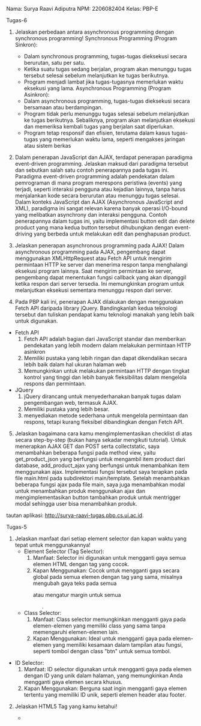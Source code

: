 Nama: Surya Raavi Adiputra
NPM: 2206082404
Kelas: PBP-E

Tugas-6
1. Jelaskan perbedaan antara asynchronous programming dengan synchronous programming!
   Synchronous Programming (Program Sinkron):
   - Dalam synchronous programming, tugas-tugas dieksekusi secara berurutan, satu per satu.
   - Ketika suatu tugas sedang berjalan, program akan menunggu tugas tersebut selesai sebelum melanjutkan ke tugas berikutnya.
   - Program menjadi lambat jika tugas-tugasnya memerlukan waktu eksekusi yang lama.
   Asynchronous Programming (Program Asinkron):
   - Dalam asynchronous programming, tugas-tugas dieksekusi secara bersamaan atau berdampingan.
   - Program tidak perlu menunggu tugas selesai sebelum melanjutkan ke tugas berikutnya. Sebaliknya, program akan melanjutkan eksekusi dan memeriksa kembali tugas yang berjalan saat diperlukan.
   - Program tetap responsif dan efisien, terutama dalam kasus tugas-tugas yang memerlukan waktu lama, seperti mengakses jaringan atau sistem berkas

2. Dalam penerapan JavaScript dan AJAX, terdapat penerapan paradigma event-driven programming. Jelaskan maksud dari paradigma tersebut dan sebutkan salah satu contoh penerapannya pada tugas ini.
   Paradigma event-driven programming adalah pendekatan dalam pemrograman di mana program merespons peristiwa (events) yang terjadi, seperti interaksi pengguna atau kejadian lainnya, tanpa harus menjalankan kode secara berurutan atau menunggu tugas selesai. Dalam konteks JavaScript dan AJAX (Asynchronous JavaScript and XML), paradigma ini sangat relevan karena banyak operasi I/O-bound yang melibatkan asynchrony dan interaksi pengguna. Contoh penerapannya dalam tugas ini, yaitu implementasi button edit dan delete product yang mana kedua button tersebut dihubungkan dengan event-driving yang berbeda untuk melakukan edit dan penghapusan product.

3. Jelaskan penerapan asynchronous programming pada AJAX!
   Dalam asynchronous programming pada AJAX, pengembang dapat menggunakan XMLHttpRequest atau Fetch API untuk mengirim permintaan HTTP ke server dan menerima respon tanpa menghalangi eksekusi program lainnya. Saat mengirim permintaan ke server, pengembang dapat menentukan fungsi callback yang akan dipanggil ketika respon dari server tersedia. Ini memungkinkan program untuk melanjutkan eksekusi sementara menunggu respon dari server.

4. Pada PBP kali ini, penerapan AJAX dilakukan dengan menggunakan Fetch API daripada library jQuery. Bandingkanlah kedua teknologi tersebut dan tuliskan pendapat kamu teknologi manakah yang lebih baik untuk digunakan.
  - Fetch API
    1. Fetch API adalah bagian dari JavaScript standar dan memberikan pendekatan yang lebih modern dalam melakukan permintaan HTTP asinkron
    2. Memiliki pustaka yang lebih ringan dan dapat dikendalikan secara lebih baik dalam hal ukuran halaman web
    3. Memungkinkan untuk melakukan permintaan HTTP dengan tingkat kontrol yang tinggi dan lebih banyak fleksibilitas dalam mengelola respons dan permintaan.
  - JQuery
    1. jQuery dirancang untuk menyederhanakan banyak tugas dalam pengembangan web, termasuk AJAX.
    2. Memiliki pustaka yang lebih besar.
    3. menyediakan metode sederhana untuk mengelola permintaan dan respons, tetapi kurang fleksibel dibandingkan dengan Fetch API.

5. Jelaskan bagaimana cara kamu mengimplementasikan checklist di atas secara step-by-step (bukan hanya sekadar mengikuti tutorial).
   Untuk menerapkan AJAX GET dan POST serta collectstatic, saya menambahkan beberapa fungsi pada method view, yaitu get_product_json yang berfungsi untuk mengambil item product dari database, add_product_ajax yang berfungsi untuk menambahkan item menggunakan ajax. Implementasi fungsi tersebut saya terapkan pada file main.html pada subdirektori main/template. Setelah menambahkan beberapa fungsi ajax pada file main, saya juga menambahkan modal untuk menambahkan produk menggunakan ajax dan mengimplementasikan button tambahkan produk untuk mentrigger modal sehingga user bisa menambahkan produk.
  
tautan aplikasi:  http://surya-raavi-tugas.pbp.cs.ui.ac.id.


Tugas-5
1. Jelaskan manfaat dari setiap element selector dan kapan waktu yang tepat untuk menggunakannya!
   - Element Selector (Tag Selector):
     1. Manfaat: Selector ini digunakan untuk mengganti gaya semua elemen HTML dengan tag yang cocok.
     2. Kapan Menggunakan: Cocok untuk mengganti gaya secara global pada semua elemen dengan tag yang sama, misalnya mengubah gaya teks pada semua <p> atau mengatur margin untuk semua <ul>.
   - Class Selector:
     1. Manfaat: Class selector memungkinkan mengganti gaya pada elemen-elemen yang memiliki class yang sama tanpa memengaruhi elemen-elemen lain.
     2. Kapan Menggunakan: Ideal untuk mengganti gaya pada elemen-elemen yang memiliki kesamaan dalam tampilan atau fungsi, seperti tombol dengan class "btn" untuk semua tombol.
  - ID Selector:
     1. Manfaat: ID selector digunakan untuk mengganti gaya pada elemen dengan ID yang unik dalam halaman, yang memungkinkan Anda mengganti gaya elemen secara khusus.
     2. Kapan Menggunakan: Berguna saat ingin mengganti gaya elemen tertentu yang memiliki ID unik, seperti elemen header atau footer.

2. Jelaskan HTML5 Tag yang kamu ketahui!
   - <title>: Digunakan untuk mendefinisikan judul web yang ingin kita buat.
   - <nav>: Digunakan untuk mengelompokkan elemen navigasi di dalam web, seperti menu.
   - <section>: Digunakan untuk menandai bagian konten tertentu.
   - <video> dan <audio>: Digunakan untuk menyematkan konten video dan audio ke dalam web.
   - <input>: Biasanya digunakan dalam pembuatan formulir sebagai textfield, checkbox, radio button, dll dalam 
              web.
   - <button>: Digunakan untuk membuat tombol di dalam web.
   - <header>: Digunakan untuk mendefinisikan header dari suatu web.
   - <main>: Digunakan untuk mendefinisikan konten utama dari suatu web.

3. Jelaskan perbedaan antara margin dan padding!
   - Margin:
    1. Margin didefinisikan sebagai ruang di luar elemen, antara elemen tersebut dan elemen-elemen lain di sekitarnya.
    2. Margin biasanya digunakan untuk mengontrol jarak antara elemen dengan elemen-elemen lain di sekitarnya sehingga  memengaruhi tata letak keseluruhan halaman.
    3. Margin hanya digunakan untuk memberikan jarak pada elemen, tidak dapat memberikan warna background.
    4. Nilai margin dapat positif (menambahkan jarak) atau negatif (mengurangi jarak) dari elemen.
  - Padding:
    1. Padding biasanhya digunakan sebagai ruang di dalam elemen, antara batas elemen dan kontennya sendiri.
    2. Padding digunakan untuk mengatur jarak antara konten elemen dan batas elemen itu sendiri sehingga memengaruhi tampilan elemen tersebut.
    3. Padding dapat memiliki latar belakang atau warna yang berbeda, sehingga dapat digunakan untuk mengubah tampilan elemen.
    4. Nilai padding selalu positif dan tidak bisa negatif

4. Jelaskan perbedaan antara framework CSS Tailwind dan Bootstrap! Kapan sebaiknya kita menggunakan Bootstrap daripada Tailwind, dan sebaliknya?
  - Pendekatan Styling:
    1. Tailwind CSS: Tailwind mengikuti pendekatan "utility-first", di mana pendekatan ini memungkinkan pengembang untuk menggunakan kelas-kelas utilitas yang telah ada untuk mengatur gaya elemen-elemen di dalam web. 
    2.  Bootstrap: Bootstrap menggunakan komponen yang telah dirancang sebelumnya sehingga pengembang bisa  memilih dan menggabungkan komponen-komponen ini untuk membangun tampilan web.
  - Kustomisasi:
    1. Tailwind CSS: Dengan didukung tingkat kustomisasi yang tinggi, pengembang dapat menyesuaikan setiap aspek tampilan dengan memodifikasi file konfigurasi dan membuat kelas kustom sendiri.
    2. Bootstrap: Kustomisasi dalam Bootsrap sudah sudah diatur sebelumnya sesuai gaya bawaan sehingga kustomisasi lebih terbatas. 
  - Ukuran dan Performa:
    1. Tailwind CSS: Ukuran lebih ringan karena hanya menggunakan kelas yang benar-benar diperlukan. Dengan ukuran yang lebih ringan penggunaan Tailwind CSS dinilai menghasilkan performa yang lebih baik dalam hal pemuatan halaman.
    2. Bootstrap: Ukuran yang lebih besar karena menyertakan banyak komponen dan gaya bawaan sehingga menghasilkan pemuatan halaman yang sedikit lebih lambat.
  - Kapan Menggunakan Bootstrap:
    Pengembang dapat menggunakan Bootstrap jika ingin mengembangkan situs web dengan cepat dengan sedikit usaha.
    Jika Anda perlu mengembangkan situs web dengan cepat dan tidak ingin menghabiskan banyak waktu mengatur 
  - Kapan Menggunakan Tailwind CSS:
    Pengembang dapat menggunakan Tailwind CSS jika ingin mengembangkan situs web dengan lebih fleksibel dimana pengembang bisa melakukan kustomisasi setiap aspek tampilan dalam web dengan lebih leluasa dan menghindari pengembang dari kerangka kerja yang memuat banyak komponen yang tidak digunakan.
     
5. Jelaskan bagaimana cara kamu mengimplementasikan checklist di atas secara step-by-step!
   Dalam mengimplementasikan setiap checklist, saya menggunakan pendekatan Bootstrap untuk memodifikasi dan mendesain file html login, register, add product, edit product, dan daftar produk. Dalam setiap file tersebut saya mendefinisikan setiap class menggunakan <div> dimana nantinya setiap class tersebut saya jadikan selector untuk nantinya modifikasi background, font, alignment, text color, dll bisa dilakukan. Lalu, untuk tampilan laman login, daftar produk, add product, edit_product, dan register saya mengaplikasikan card.  

Tugas-4
1. Apa itu Django UserCreationForm, dan jelaskan apa kelebihan dan kekurangannya?
   UserCreationForm adalah impor formulir bawaan dalam Django yang memudahkan pembuatan formulir pendaftaran pengguna dalam aplikasi web.
   - Kelebihan:
     1. Kode yang digunakan sederhana
     2. Menyertakan validasi terintegrasi
     3. Mudah dihubungkan dengan model pengguna bawaan yang menggunakan Django
   - Kekurangan:
     1. Memiliki fitur yang cukup terbatas
     2. Tampilan formulir yang standar

2. Apa perbedaan antara autentikasi dan otorisasi dalam konteks Django, dan mengapa keduanya penting?
   Dalam konteks Django, autentikasi adalah sebuah proses untuk mengecek apakah pengguna memiliki akses ke suatu sistem, sedangkan otorisasi adalah sebuah proses yang dilakukan setelah autentikasi untuk menentukan apa yang boleh dilakukan oleh pengguna yang sudah terautentikasi dalam aplikasi web/sistem. Autentikasi dan otorisasi penting untuk diterapkan dengan tujuan untuk memastikan bahwa pengguna yang mengakses aplikasi web/sistem adalah pengguna yang sah dan bahwa mereka hanya memiliki akses ke fungsi dan data yang sesuai dengan peran atau izin mereka. 

3. Apa itu cookies dalam konteks aplikasi web, dan bagaimana Django menggunakan cookies untuk mengelola data sesi pengguna?
   Dalam konteks aplikasi web, cookies adalah riwayat aktivitas pengguna dalam suatu aplikasi web yang dicatat dalam bentuk session id yang nantinya session id ini digunakan dalam respon pengguna berikutnya. Untuk mengelola data dari pengguna, Django menggunakan komponen built-in middleware dimana komponen ini menggunakan cookies untuk menyimpan session id pada sisi klien dan session id aktual pada sisi server.
   Session id yang sudah disimpan bisa diakses menggunakan modul dan fungsi built-in dalam Django, yaitu HttpRequest.COOKIES, HttpResponse.set_cookie(), dan HttpResponse.delete_cookie() untuk membaca, mengatur, dan menghapus cookie.

4. Apakah penggunaan cookies aman secara default dalam pengembangan web, atau apakah ada risiko potensial yang harus diwaspadai?
   Penggunaan cookies dalam pengembangan web tidak sepenuhnya aman dimana masih ada sejumlah risiko potensial yang tetap harus diwaspadai. Risiko potensial tersebut, yaitu:
   - Cross-Cite Scripting: Risiko ini bisa terjadi apabila penyerang melakukan eksploitasi pada cookies sehingga informasi cookie pengguna bisa dicuri.
   - Fiksasi sesi: Dalam jenis serangan ini, penyerang mendorong pengguna untuk menggunakan ID sesi penyerang atau orang lain. Ini dapat dilakukan dengan menggunakan jalur arahan browser cookie, maka pengguna berpura-pura menjadi orang lain. Dengan menggunakan metode ini, penyerang dapat mendesak pengguna untuk masuk sebagai penyerang di berbagai tingkat aplikasi.
   - Risiko Man-in-the-Middle (MitM): Jika koneksi antara peramban pengguna dan server tidak aman, cookies dapat dicegat oleh penyerang yang berada di tengah-tengah (man-in-the-middle).

5. Jelaskan bagaimana cara kamu mengimplementasikan checklist di atas secara step-by-step (bukan hanya sekadar mengikuti tutorial).
   - Mengimplementasikan fungsi registrasi, login, dan logout untuk memungkinkan pengguna untuk mengakses aplikasi sebelumnya dengan lancar dan menampilkan detail informasi pengguna yang sedang logged in seperti username serta menerapkan cookies seperti last login pada halaman utama aplikasi.
     Untuk mengimplementasikan fungsi registrasi, login, dan logout, saya memodifikasi file views.py pada subdirektori main. Di dalam file views.py, saya menambahkan beberapa fungsi Django, yaitu redirect, UserCreationForm, dan messages yang mana fungsi tersebut nantinya akan diimplementasikan pada beberapa fungsi. Implementasi UserCreationForm terdapat pada fungsi register dalam views.py yang bertujuan untuk membuat formulir registrasi pengguna dan memvalidasi input pengguna pada formulir untuk nantinya data pengguna yang sudah diinput dan divalidasi akan disimpan. Setelah proses tersebut berhasil, program interface akan menampilkan pesan dengan memanfaatkan modul messages yang menyatakan bahwa user berhasil mendaftar dan program akan melakukan redirect dengan memanfaatkan modul redirect. Setelah itu, saya membuat file HTML dengan nama register sebagai tampilan awal formulir registrasi. Untuk merender perubahan saat user mengakses url html register, saya menambahkan fungsi register dalam import main.views dan mendaftarkan fungsi register dan file HTML register dalam urlpatterns. Selanjutnya, untuk mengimplementasikan login, saya membuat fungsi baru bernama login_user pada views.py. Dalam fungsi ini, saya menerapkan request method POST dimana data yang dimasukkan oleh user tidak ditampilkan dalam URL. Setelah itu, saya juga mengimplementasikan proses autentikasi berdasarkan username dan password yang dimasukkan oleh user. Jika autentikasi berhasil, pengguna akan dibawa ke tampilan main.html. Untuk menampilkan halaman login, saya membuat file HTML dengan nama login pada subdirektori main/templates. Selanjutnya, saya menambahkan fungsi login_user pada url.py di subdirektori main dalam import main.views dan mendaftarkan fungsi login_user dan file HTML login pada urlpatterns. Tahap selanjutnya adalah membuat fungsi logout pada views.py. Sebelum membuat fungsi logout pada views.py, saya mengimport beberapa fungsi Django, yaitu HttpResponseRedirect, reverse, dan datetime. Implementasi HttpResponseRedirect dan reverse ditunjukkan pada fungsi logout dan login_user untuk melakukan redirect suatu response dimana value dari fungsi ini akan disimpan pada variabel response. Pada fungsi login_user, selain untuk menyimpan nilai dari fungsi HttpResponseRedirect, variabel response juga digunakan untuk mengatur riwayat penelusuran pengguna dengan memanfaatkan fungsi set_cookie(), sedangkan pada fungsi logout, variabel response digunakan untuk menghapus riwayat penelusuran pengguna dengan memanfaatkan fungsi delete_cookie(). Penggunaan modul atau fungsi built-in cookie Django, yaitu HttpRequest.COOKIES juga diterapkan pada fungsi show_main untuk menampilkan informasi login terakhir pengguna dimana last login ini nantinya akan ditampilkan pada main.html. 
   - Membuat dua akun pengguna dengan masing-masing tiga dummy data menggunakan model yang telah dibuat pada aplikasi sebelumnya untuk setiap akun di lokal
     Untuk menerapkan hal ini, pengguna melakukan registrasi terlebih dahulu agar bisa menambahkan produk yang diinginkan. Setelah proses registrasi, pengguna akan diarahkan pada tampilan utama dimana pada tampilan utama ini, pengguna bisa menambahkan item dengan atribut nama, harga, deskripsi, dan jumlah.
   - Menghubungkan model Item dengan User
     Dalam menghubungkan model Item dengan User, hal pertama yang perlu dilakukan adalah menambahkan kode contrib.auth.models import User. Setelah itu, saya menambahkan variabel user dengan value dari models.ForeignKey(). Fungsi ForeignKey() itu berfungsi untuk mengasosiasikan user dengan produk dalam database dimana nilai dari ForeignKey ini unik untuk setiap user. Tahap selanjutnya adalah melakukan perubahan pada fungsi create_product di subdirektori main dengan menambahkan variabel commit dengan value False pada parameter fungsi save() yang bertujuan untuk mencegah Django agar tidak langsung menyimpan objek yang telah dibuat dari form langsung ke database. Dalam fungsi ini. juga ditambahkan product.user dengan value request.user yang bertujuan untuk menghubungkan produk milik pengguna dengan pengguna yang sedang login.
     Langkah selanjutnya adalah mengubah 'nama' dalam context menjadi request.user.username untuk mengakses nama user yang sedang login. Setelah semua langkah tersebut dilakukan, saya melakukan migrasi pada model dengan menetapkan 1 pada default value untuk field user dan pada user id.

Tugas-3
1. Apa perbedaan antara form POST dan form GET dalam Django?
   POST:
   - Digunakan untuk mengirim data ke server untuk diproses.
   - Data dikirimkan dalam tubuh permintaan HTTP dan tidak terlihat di URL.
   - Lebih aman untuk mengirim data sensitif.
   - Tidak ada batasan ukuran data bawaan.
   GET:
   - Digunakan untuk mengambil data dari server.
   - Data dikirimkan dalam query string dan terlihat di URL.
   - Lebih cocok untuk pencarian atau tindakan yang tidak mengubah data di server.
   - Terdapat batasan ukuran data yang dapat dikirimkan karena batasan panjang URL.

2. Apa perbedaan utama antara XML, JSON, dan HTML dalam konteks pengiriman data?
   Perbedaan utama JSON dan XML terletak di formatnya dimana JSON menggunakan pasangan kunci-nilai untuk membuat struktur seperti peta, sedangkan XML menyimpan data dalam struktur pohon yang menyajikan lapisan informasi secara berurut. Dalam hal syntax, JSON memiliki syntax yang lebih sederhana dibandingkan XML yang terbilang kompleks. File JSON juga lebih cepat diuraikan dibandingkan file XML. Namun, XML memiliki tipe data yang lebih luas dibandingkan JSON. Tidak hanya itu, dalam hal keamanan, penggunaan JSON terbilang lebih aman dibandingkan XML. Lalu, perbedaan keduanya dengan HTML terletak di fungsinya dimana jika JSON dan XML berfungsi untuk mengirim dan bertukar data, HTML berfungsi untuk membuat halaman web dengan elemen-elemen markup yang mendefinisikan struktur dan tampilan konten web.

3. Mengapa JSON sering digunakan dalam pertukaran data antara aplikasi web modern?
   JSON lebih sering digunakan dalam pertukaran data karena beberapa hal, yaitu sintaksi yang sederhana dan mudah dibaca oleh manusia, format yang digunakan didukung oleh banyak bahasa pemrograman, mendukung data kompleks karena memiliki tipe data yang fleksibel, cenderung lebih ringan dalam hal kinerja dari pada format lain, memiliki dokumentasi yang luas dan beragam, dan memiliki tingkat keamanan tinggi sehingga dapat mencegah serangan injeksi kode.
   
4. Jelaskan bagaimana cara kamu mengimplementasikan checklist di atas secara step-by-step
   Langkah paling awal yang harus dilakukan sebelum melakukan penambahan atau perubahan pada direktori proyek adalah membuat virtual environment untuk mencegah terjadinya konflik antar dua proyek atau lebih.
   - Membuat input forms dan menambahkan fungsi http pada views
     Tahap ini dilakukan dengan membuat skeleton atau templates untuk menjaga konsistensi kerangka views dalam aplikasi main dimana dilakukan dengan membuat folder templates pada main dan menambahkan file base.html sebagai template dasar. Setelah berhasil membuat skeleton, mendaftarkan templates sebagai direktori dasar dalam kerangka html dalam file settings.py bagian TEMPLATES pada sub direktori proyek. Lakukan juga modifikasi pada main.html yang terletak di direktori main/templates untuk mengaplikasikan base.html. Langkah selanjutnya adalah membuat file forms.py dengan melakukan import modul main.models untuk mengambil objek Item pada direktori main yang bertujuan untuk menyimpan data atau input dalam bentuk objek yang dalam hal ini objeknya adalah Item dan juga menambahkan fields yang dalam hal ini adalah atribut dari Item. Selanjutnya, modifikasi views.py dalam direktori main dengan menambahkan beberapa modul yang salah satunya adalah main.forms yang bertujuan untuk memproses request dari user. Dalam file views.py, menambahkan fungsi baru bernama create_product yang intinya berfungsi untuk memvalidasi dan mendata input dari user dengan mendefinisikannya menjadi ProductForm yang mana adalah objek yang diambil dari modul  main.forms, serta redirects setelah data berhasil dibuat dan disimpan. Tahap berikutnya adalah memodifikasi fungsi show_main dengan menambahkan suatu variabel products yang menyimpan informasi mengenai berbagai objek Item untuk ditampilkan nanti di main.html. Setelah melakukan modifikasi pada views.py, pada urls.py dalam direktori main, menambahkan objek baru untuk diimport, yaitu create_product dan mendaftarkan create_product pada path url agar nantinya bisa diakses. Langkah selanjutnya adalah membuat suatu file create_product.html yang intinya berfungsi untuk menampilkan fields forms yang sudah ditentukan sebelumnya dalam bentuk table dan mengirim request user ke views.
   - Menambahkan 4 fungsi views, yaitu XML, JSON, XML by ID, dan JSON by ID
     Tahap pertama dilakukan untuk menambahkan HttpResponse dari modul django.http dan serializers dari modul django.core. Lalu, menambahkan fungsi show_xml dan show_json. Pada kedua fungsi tersebut menambahkan suatu variabel untuk mengambil seluruh objek item, yaitu "data = Item.objects.all()" dan menambahkan return yang berisi function berupa HttpResponse yang berisi parameter data hasil query yang sudah diserialisasi menjadi XML dalam fungsi show_xml dan JSON dalam fungsi show_json dan parameter content_type="application/xml" dalam fungsi show_xml dan content_type="application/json" dalam fungsi show_json. Selanjutnya, membuat dua fungsi xml dan json untuk menampilkan data berdasarkan id, yaitu show_json_by_id dan show_xml_by_id. Isi dalam fungsi tersebut hampir sama dengan kedua fungsi show_xml dan show_json sebelumnya dimana yang membedakan hanya dengan memodifikasi variabel data menjadi "data = Item.objects.filter(pk=id)" agar nantinya url json dan xml bisa mengambil data berdasarkan id.
   - Membuat routing URL pada views
     Melakukan import fungsi modul main.views "from main.views import show_main, create_product, show_xml, show_json, show_xml_by_id, show_json_by_id" ke urls.py dalam direktori main dan menambahkan url patterns  "path('xml/', show_xml, name='show_xml'), path('json/', show_json, name='show_json'), path('xml/<int:id>/', show_xml_by_id, name='show_xml_by_id'), path('json/<int:id>/', show_json_by_id, name='show_json_by_id')" agar fungsi-fungsi tersebut bisa diakses oleh url.

5. Hasil screenshot akses link di Postman terlampir di link drive berikut
   https://drive.google.com/drive/folders/1tkPnrIuyEzhl3u2BvTAUGQnA7o7HULxG?usp=sharing





Tugas-2

1. Jelaskan bagaimana cara kamu mengimplementasikan checklist di atas secara step-by-step
   - Membuat proyek django
     Sebelum menginisiasi proyek django, saya melakukan instalasi django pada direktori utama dari proyek yang ingin saya buat. Setelah instalasi selesai, menginisiasi dan mengonfigurasikan proyek django untuk bisa diakses oleh siapa saja dan melakukan pengecekan apakah aplikasi django saya berhasil berjalan. Terakhir, menambahkan .gitigonore pada direktori utama dan menghubungkan serta menambahkan isi direktori utama (lokal) dengan repository di github.
   - Membuat aplikasi main pada direktori utama proyek
     Menginisiasi direktori main sebagai struktur awal untuk menentukan MVT dan menghubungkannya dengan direktori proyek dengan mengatur file settings.py untuk ditambahkan direktori main pada daftar aplikasi.
   - Membuat model pada aplikasi main dengan nama Item dan memiliki atribut wajib name, amount, description.
     Mengakses file models.py untuk dimodifikasi. Modifikasi dilakukan dengan mengimport models pada modul django.db dan membuat class Item berparameter models.Model dengan atribut name dengan tipe CharField, amount dengan tipe IntegerField, dan description dengan tipe TextField.
   - Membuat sebuah fungsi pada views.py untuk dikembalikan ke dalam sebuah template HTML
     Sebelum memodifikasi fungsi views.py, membuat direktori template di dalam direktori aplikasi main dan menambahkan file main.html yang berisi nama dan kelas sebagai tampilan dasar HTML. Lalu, melakukan modifikasi fungsi views.py yang terletak di direktori aplikasi main dengan mengimport render dari modul django.shortcuts dan membuat suatu fungsi dengan suatu parameter request yang mengatur permintaan HTTP serta menambahkan dictionary context yang berisi nama dan kelas untuk nanti dikembalikan oleh fungsi render yang memiliki parameter request, "main.html", dan context.
   - Membuat sebuah routing pada urls.py aplikasi main untuk memetakan fungsi yang telah dibuat pada views.py
     Membuat file urls.py yang intinya bertugas mendefinisikan pola URL terkait untuk mengakses aplikasi main yang nantinya menampilkan modul main.views yang berisi tampilan html. Lalu, mengakses urls.py dan memodifikasi direktori proyek untuk mengatur rute URL tingkat proyek dan mangatur akses atau rute URL tingkat proyek ke rute URL aplikasi main. Terakhir, melakukan pengecekan dengan mengakses http://localhost:8000/main/ apakah tampilan HTML sudah sesuai.
   - Melakukan deployment ke Adaptable terhadap aplikasi yang sudah dibuat
     Sebelum melakukan deploy, terlebih dahulu melakukan add, commit, dan push perubahan yang terjadi pada direktori utama proyek. Setelah itu, melakukan deployment ke Adaptable dengan memilih Python App Template sebagai template deployment dan memilih PostgreSQL untuk basis data yang digunakan. Lalu, mengatur versi python yang digunakan dan mengatur start command dengan perintah python manage.py migrate && gunicorn nama-repositori.wsgi. Terakhir, menamai aplikasi yang juga sebagai nama domain situs, mencentang HTTP Listener on PORT, dan melakukan deploy.

2. Buatlah bagan yang berisi request client ke web aplikasi berbasis Django beserta responnya dan jelaskan pada bagan tersebut kaitan antara urls.py, views.py, models.py, dan berkas html.
   Bagan bisa dilihat pada link berikut:
   https://drive.google.com/drive/folders/1n-50pnGqKg_KgJssIoI6x6LkdcVjhvu9?usp=sharing
   Proses request client dimulai ketika http melakukan request dengan mendefinisikan pola URL sehingga request client bisa diterima oleh views.py. views.py kemudian melakukan pencarian data atau informasi yang direquest oleh client pada database melalui ORM atau models.py. Sementara itu, pada dasarnya, models.py berperan sebagai basis data yang direpresentasikan dalam tabel terstruktur. Data atau informasi yang diproses oleh models.py melalui operasi CRUD (Create, Read, Update, Delete) nantinya akan diakses oleh views.py. Data atau informasi yang diatur oleh views.py akan diakses oleh berkas html pada direktori template sebagai respon http dimana respon tersebut dalam bentuk tampilan interface yang berisi data atau informasi dari views.py sesuai yang di request oleh client.

3. Jelaskan mengapa kita menggunakan virtual environment? Apakah kita tetap dapat membuat aplikasi web berbasis Django tanpa menggunakan virtual environment?
	Aktivasi virtual environment memiliki peran utama untuk mengisolasi paket atau dependensi yang berbeda untuk setiap proyek yang dibuat sehingga mencegah terjadinya konflik dan masalah yang mungkin muncul ketika dua proyek berbeda memerlukan versi yang berbeda dari paket yang sama. Tidak hanya itu, penggunaan virtual environment juga bertujuan untuk mengatur instalasi paket dan dependensi secara lokal dalam lingkungan proyek, mempermudah akses untuk berbagi dengan orang lain, menjaga instalasi python tetap bersih, dan mencegah kerusakan dan perubahan yang tak terduga pada proyek karena perubahan yang tidak disengaja pada instalasi sistem python. Lalu, pembuatan aplikasi web berbasis django tetap dapat dilakukan tanpa adanya aktivasi virtual environment, namun hal ini berpotensi menyebabkan konflik dan masalah dalam manajemen dependensi dan versi paket dan bisa mengganggu aplikasi lain yang dijalankan dalam instalasi python global.

4. Jelaskan apakah itu MVC, MVT, MVVM dan perbedaan dari ketiganya.
   - MVC
    MVC adalah sebuah pola yang membagi kode menjadi 3 bagian, yaitu
    a. Model: Tujuan utama komponen ini adalah untuk menyimpan data aplikasi dan menangani logika domain (real-world business rules) dan komunikasi dengan database dan lapisan jaringan.
    b. View: Bertujuan untuk menyediakan visualisasi data yang disimpan dalam Model dan menawarkan interaksi kepada pengguna.
    c. Controller: Berperan untuk menyimpan logika inti aplikasi, mengakses informasi tentang respons pengguna, dan memperbarui Model sesuai kebutuhan.
  - MVT
    MVT adalah sebuah pola atau konsep arsitektur yang membagi komponen-komponen utama suatu aplikasi menjadi tiga bagian, yaitu:
    a. Model: Model mewakili struktur data dan logika aplikasi yang berada di belakang tampilan serta menghubungkan aplikasi dengan basis data dan mengatur interaksi dengan data tersebut.
    b. View: View memiliki peran untuk mengatur bagaimana data atau informasi yang didapat dari Model bisa ditampilkan atau diakses sesuai request user pada interface nantinya. 
    c. Template: Komponen ini berperan sebagai interface pengguna untuk menampilkan data atau informasi dari View.
  - MVVM
    MVVM adalah suatu konsep arsitektur untuk memisahkan logika presentasi (View atau UI) dari logika bisnis utama suatu aplikasi. MVVM terbagi menjadi tiga komponen, yaitu:
    a. Model: Komponen ini akan bekerja sama dengan ViewModel untuk mengakses dan menyimpan data.
    b. View: Komponen ini tidak mengandung logika aplikasi apapun dan berperan untuk menginformasikan ViewModel tentang tindakan pengguna.
    c. ViewModel: Komponen ini bertugas untuk mengatur aliran data yang relevan dengan View dan menghubungkan antara Model dan View.
      